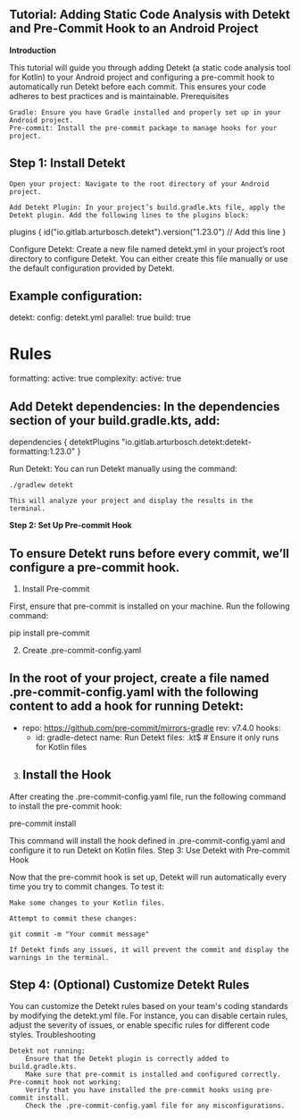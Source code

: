 ## Tutorial: Adding Static Code Analysis with Detekt and Pre-Commit Hook to an Android Project
**Introduction**

This tutorial will guide you through adding Detekt (a static code analysis tool for Kotlin) to your Android project and configuring a pre-commit hook to automatically run Detekt before each commit. This ensures your code adheres to best practices and is maintainable.
Prerequisites

    Gradle: Ensure you have Gradle installed and properly set up in your Android project.
    Pre-commit: Install the pre-commit package to manage hooks for your project.

## **Step 1: Install Detekt**

    Open your project: Navigate to the root directory of your Android project.

    Add Detekt Plugin: In your project’s build.gradle.kts file, apply the Detekt plugin. Add the following lines to the plugins block:

plugins {
    id("io.gitlab.arturbosch.detekt").version("1.23.0")  // Add this line
}

Configure Detekt: Create a new file named detekt.yml in your project’s root directory to configure Detekt. You can either create this file manually or use the default configuration provided by Detekt.

## Example configuration:

detekt:
  config: detekt.yml
  parallel: true
  build: true

# Rules
formatting:
  active: true
complexity:
  active: true

## Add Detekt dependencies: In the dependencies section of your build.gradle.kts, add:

dependencies {
    detektPlugins "io.gitlab.arturbosch.detekt:detekt-formatting:1.23.0"
}

Run Detekt: You can run Detekt manually using the command:

    ./gradlew detekt

    This will analyze your project and display the results in the terminal.

**Step 2: Set Up Pre-commit Hook**

## To ensure Detekt runs before every commit, we’ll configure a pre-commit hook.
1. Install Pre-commit

First, ensure that pre-commit is installed on your machine. Run the following command:

pip install pre-commit

2. Create .pre-commit-config.yaml

## In the root of your project, create a file named .pre-commit-config.yaml with the following content to add a hook for running Detekt:

- repo: https://github.com/pre-commit/mirrors-gradle
  rev: v7.4.0
  hooks:
    - id: gradle-detect
      name: Run Detekt
      files: \.kt$  # Ensure it only runs for Kotlin files

3. ## Install the Hook

After creating the .pre-commit-config.yaml file, run the following command to install the pre-commit hook:

pre-commit install

This command will install the hook defined in .pre-commit-config.yaml and configure it to run Detekt on Kotlin files.
Step 3: Use Detekt with Pre-commit Hook

Now that the pre-commit hook is set up, Detekt will run automatically every time you try to commit changes. To test it:

    Make some changes to your Kotlin files.

    Attempt to commit these changes:

    git commit -m "Your commit message"

    If Detekt finds any issues, it will prevent the commit and display the warnings in the terminal.

## Step 4: (Optional) Customize Detekt Rules

You can customize the Detekt rules based on your team's coding standards by modifying the detekt.yml file. For instance, you can disable certain rules, adjust the severity of issues, or enable specific rules for different code styles.
Troubleshooting

    Detekt not running:
        Ensure that the Detekt plugin is correctly added to build.gradle.kts.
        Make sure that pre-commit is installed and configured correctly.
    Pre-commit hook not working:
        Verify that you have installed the pre-commit hooks using pre-commit install.
        Check the .pre-commit-config.yaml file for any misconfigurations.